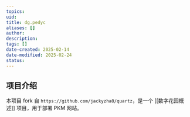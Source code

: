 ```yaml
---
topics: 
uid: 
title: dg.pedyc
aliases: []
author: 
description: 
tags: []
date-created: 2025-02-14
date-modified: 2025-02-24
status: 
---
```


## 项目介绍

本项目 fork 自 `https://github.com/jackyzha0/quartz`，是一个 [[数字花园概述]] 项目，用于部署 PKM 网站。
